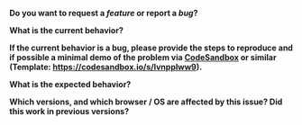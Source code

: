 **Do you want to request a *feature* or report a *bug*?**

**What is the current behavior?**

**If the current behavior is a bug, please provide the steps to reproduce and if possible a minimal demo of the problem via [CodeSandbox](https://codesandbox.io/) or similar (Template: https://codesandbox.io/s/lvnpplww9).**

**What is the expected behavior?**

**Which versions, and which browser / OS are affected by this issue? Did this work in previous versions?**
